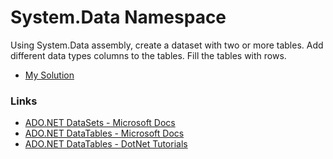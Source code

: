 # System.Data Namespace

Using System.Data assembly, create a dataset with two or more tables. Add different data types columns to the tables. Fill the tables with rows.

- [My Solution](https://github.com/metacube-manthan-rajoria/Assignments/blob/main/006%20-%20DOTNET/Chapter%20008%20-%20ADO.NET/Assignment%20002%20-%20System.Data%20Namespace/ADOClientConsole/ADOClientConsole/Client.cs)

### Links

- [ADO.NET DataSets - Microsoft Docs](https://docs.microsoft.com/en-us/dotnet/framework/data/adonet/ado-net-datasets)
- [ADO.NET DataTables - Microsoft Docs](https://docs.microsoft.com/en-us/dotnet/framework/data/adonet/dataset-datatable-dataview/)
- [ADO.NET DataTables - DotNet Tutorials](https://dotnettutorials.net/lesson/ado-net-datatable/)
